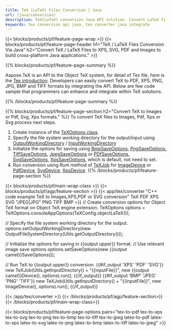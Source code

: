 ```yaml
---
title: TeX (LaTeX) Files Conversion | Java
url: /java/conversion/
description: TeX(LaTeX) conversion Java API solution. Convert LaTeX files to PDF, XPS and Images including PNG, JPEG, TIFF, BMP with few lines of Java code.
keywords: tex conversion api java, tex converter java integrate
---
```


{{< blocks/products/pf/feature-page-wrap >}}
{{< blocks/products/pf/feature-page-header h1="TeX / LaTeX Files Conversion Via Java" h2="Convert TeX / LaTeX Files to XPS, SVG, PDF and Images to build cross-platform Java applications." >}}

{{% blocks/products/pf/feature-page-summary %}}


Aspose.TeX is an API to the Object TeX system, for detail of Tex file, here is the [Tex introduction](https://docs.aspose.com/tex/net/what-is-tex/). Developers can easily convert TeX to PDF, XPS, PNG, JPG, BMP and TIFF formats by integrating the API. Below are few code sample that programmers can enhance and integrate within TeX solutions.



{{% /blocks/products/pf/feature-page-summary  %}}

{{% blocks/products/pf/feature-page-section  h2="Convert TeX to Images or Pdf, Svg, Xps formats." %}}
To convert TeX files to Images, Pdf, Xps or Svg process next steps. 
1. Create instance of the [TeXOptions class](https://apireference.aspose.com/tex/java/com.aspose.tex/texoptions). 
2. Specify the file system working directory for the output/input using [OutputWorkingDirectory](https://reference.aspose.com/tex/java/com.aspose.tex/TeXOptions#setOutputWorkingDirectory-com.aspose.tex.IOutputWorkingDirectory-)  / [InputWorkingDirectory](https://reference.aspose.com/tex/java/com.aspose.tex/TeXOptions#setInputWorkingDirectory-com.aspose.tex.IInputWorkingDirectory-) 
3. Initialize the options for saving using [BmpSaveOptions](https://reference.aspose.com/tex/java/com.aspose.tex.rendering/BmpSaveOptions), 
[PngSaveOptions](https://reference.aspose.com/tex/java/com.aspose.tex.rendering/PngSaveOptions), 
[TiffSaveOptions](https://reference.aspose.com/tex/java/com.aspose.tex.rendering/TiffSaveOptions),
[JpegSaveOptions](https://reference.aspose.com/tex/java/com.aspose.tex.rendering/JpegSaveOptions)
 or [PDfSaveOptions](https://reference.aspose.com/tex/java/com.aspose.tex.rendering/PdfSaveOptions), 
[SvgSaveOptions](https://reference.aspose.com/tex/java/com.aspose.tex.rendering/SvgSaveOptions), 
[XpsSaveOptions](https://reference.aspose.com/tex/java/com.aspose.tex.rendering/XpsSaveOptions), which is default, not need to set.
4. Run conversion using Rum method of [TeXJob](https://reference.aspose.com/tex/java/com.aspose.tex/TeXJob) for 
[ImageDevice](https://reference.aspose.com/tex/java/com.aspose.tex.rendering/ImageDevice) or
[PdfDevice](https://reference.aspose.com/tex/java/com.aspose.tex.rendering/PdfDevice),
[SvgDevice](https://reference.aspose.com/tex/java/com.aspose.tex.rendering/SvgDevice),
[XpsDevice](https://reference.aspose.com/tex/java/com.aspose.tex.rendering/XpsDevice).
{{% /blocks/products/pf/feature-page-section %}}

{{< blocks/products/pf/main-wrap-class >}}
{{< blocks/products/pf/agp/feature-section >}}
{{< app/tex/converter "C++ code example TeX to Images,XPS,PDF or SVG conversion" TeX PDF XPS SVG "JPEG|JPG" PNG TIFF BMP >}}
// Create conversion options for Object TeX format on Object TeX engine extension.
TeXOptions options = TeXOptions.consoleAppOptions(TeXConfig.objectLaTeX());

// Specify the file system working directory for the output.
options.setOutputWorkingDirectory(new OutputFileSystemDirectory(Utils.getOutputDirectory()));

// Initialize the options for saving in {{output upper}} format.
// Use relevant image save options
options.setSaveOptions(new {{output camel}}SaveOptions());

// Run TeX to {{output upper}} conversion.
{{#if_output 'XPS' 'PDF' 'SVG'}}
new TeXJob(Utils.getInputDirectory() + "{{inputFile}}", new {{output camel}}Device(), options).run();
{{/if_output}}
{{#if_output 'BMP' 'JPEG' 'PNG' 'TIFF'}}
new TeXJob(Utils.getInputDirectory() + "{{inputFile}}", new ImageDevice(), options).run();
{{/if_output}}

{{< /app/tex/converter >}}
{{< /blocks/products/pf/agp/feature-section>}}
{{< /blocks/products/pf/main-wrap-class>}}

{{< blocks/products/pf/feature-page-options pairs="tex-to-pdf tex-to-xps tex-to-svg tex-to-png tex-to-bmp tex-to-tiff tex-to-jpeg latex-to-pdf latex-to-xps latex-to-svg latex-to-png latex-to-bmp latex-to-tiff latex-to-jpeg" >}}
